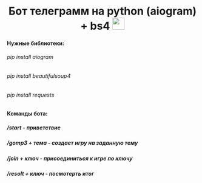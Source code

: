 <h1 align="center">Бот телеграмм на python (aiogram) + bs4
<img src="https://github.com/blackcater/blackcater/raw/main/images/Hi.gif" height="32"/></h1>
<h4>Нужные библиотеки:</h4>
<h6>pip install aiogram</h6>
<h6>pip install beautifulsoup4</h6>
<h6>pip install requests</h6>

<h4>Команды бота:</h4>
<h5>/start - приветствие</h5>
<h5>/gomp3 + тема - создает игру на заданную тему</h5>
<h5>/join + ключ - присоединиться к игре по ключу</h5>
<h5>/resolt + ключ - посмотерть итог</h5>
